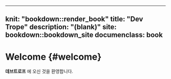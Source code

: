 
---
knit: "bookdown::render_book"
title: "Dev Trope"
description: "(blank)"
site: bookdown::bookdown_site
documenclass: book
---

# Welcome {#welcome}

__데브트로프__ 에 오신 것을 환영합니다.
